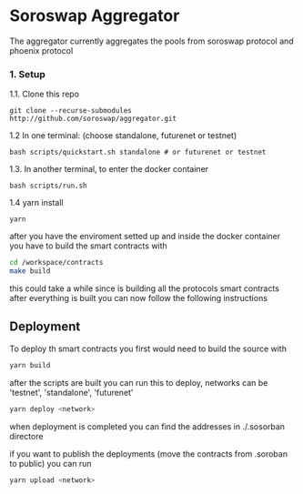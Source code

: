 # Soroswap Aggregator 

The aggregator currently aggregates the pools from soroswap protocol and phoenix protocol


### 1. Setup

1.1. Clone this repo

```
git clone --recurse-submodules http://github.com/soroswap/aggregator.git
```

1.2 In one terminal: (choose standalone, futurenet or testnet)

```
bash scripts/quickstart.sh standalone # or futurenet or testnet
```

1.3. In another terminal, to enter the docker container

```
bash scripts/run.sh
```

1.4 yarn install

```
yarn
```

after you have the enviroment setted up and inside the docker container you have to build the smart contracts with

```bash 
cd /workspace/contracts
make build
```

this could take a while since is building all the protocols smart contracts
after everything is built you can now follow the following instructions

## Deployment

To deploy th smart contracts you first would need to build the source with
```bash
yarn build
```

after the scripts are built you can run this to deploy, networks can be 'testnet', 'standalone', 'futurenet'
```bash
yarn deploy <network>
```

when deployment is completed you can find the addresses in ./.sosorban directore

if you want to publish the deployments (move the contracts from .soroban to public) you can run 
```bash
yarn upload <network>
```


